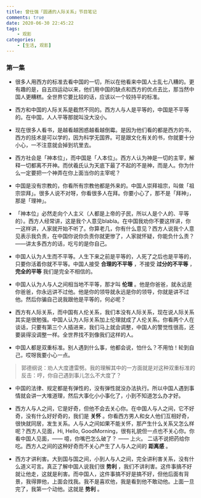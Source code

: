 ```yaml
---
title: 曾仕强「圆通的人际关系」节目笔记
comments: true
date: 2020-06-30 22:45:22
tags:
    - 观影
categories:
    - [生活, 观影]
---
```

### 第一集
+ 很多人用西方的标准去看中国的一切，所以在他看来中国人士乱七八糟的。更有趣的是，自五四运动以来，他们用中国的缺点和西方的优点去比，那当然中国人更糟糕。全世界它要比较的话，应该以一个较持平的标准。

+ 西方和中国的人际关系是截然不同的。西方人与人是平等的，中国是不平等的。在中国，人人平等那就叫没大没小。

+ 现在很多人看书，是越看越困惑越看越倒霉。是因为他们看的都是西方的书，西方的技术是可以学的，因为科学无国界。可是跟文化有关的书，你就要十分小心，一不注意就会掉到坑里去。

+ 西方社会是「神本位」，而中国是「人本位」。西方人认为神是一切的主宰，解释一切都离不开神。而伏羲氏认为天底下最了不起的不是神，而是人。你为什么一定要把一个神弄在你上面当你的主宰呢？

+ 中国是没有宗教的，你看所有宗教他都是外来的。中国人崇拜祖宗，叫做「祖宗崇拜」。很多人说不对呀，你看很多人在拜。你要小心了，那不是「拜神」，那是「理神」。

+ 「神本位」必然走向个人主义（人都是上帝的子民，所以人是个人的、平等的）。西方人经常讲，这是我个人意见blabla。在中国我劝你不要这样讲，你一这样讲，人家就开始不听了。你算老几，你有什么意见？西方人说我个人意见表示我负责，在中国你说你负责你就更惨了，人家就怀疑，你能负什么责？——讲太多西方的话，吃亏的是你自己。

+ 中国人认为人生而不平等。人生下来之前是平等的，人死了之后也是平等的，只要你活着你就不平等。中国人接受 __合理的不平等__ ，不接受 __过分的不平等__ ，__完全的平等__ 我们是完全不相信的。 

+ 中国人认为人与人之间相当地不平等，那才叫 __伦理__ 。他是你爸爸，就永远是你爸爸，你永远讲不过他。他是你的领导就永远是你的领导，你就是讲不过他。然后你骗自己说我跟他是平等的，何必呢？

+ 西方有人际关系，而中国有人伦关系，我们本没有人际关系，现在说人际关系其实是很勉强。中国人认为人际关系加上伦理就成了人伦关系。你看两个人在谈话，只要有第三个人插进来，我们马上就会调整，中国人的警觉性很高，还要装得没调整一样。全世界找不到像我们这样的人。

+ 中国人都是双重标准。别人遇到什么事，他都会说，怕什么？不用怕！轮到自己，哎呀我要小心一点。
> 郭德纲说：劝人大度遭雷劈。我的理解其中的一方面就是对这种双重标准的反击：哼，你自己遇到事儿怎么不大度了？

+ 中国的法律、规定都是有弹性的，没有弹性就没办法执行。所以中国人遇到事情就会讲一大堆道理，然后大事化小小事化了，小到不知道怎么办才好。

+ 西方人与人之间，它是好奇，但他不会去关心你。在中国人与人之间，它不好奇，没有什么好好奇的，我们是 __关怀__ 。你看西方男人和女人他们互相好奇，很快就同居，发生关系。人与人之间如果不能关怀，那产生什么关系又怎么样呢？西方人见面，Hi, Hello, GoodMorning，很有礼貌但一点也不关心你。你看中国人见面，—— 噫，你嘴巴怎么破了？ —— 上火。 二话不说把药给你吃。西方人之间的这种好奇而不关心产生了人与人之间的 __距离感__ 。

+ 西方才讲利害。大到国与国之间，小到人与人之间，完全讲利害关系，没有什么道义可言。真正了解中国人说我们很 __势利__ ，我们不讲利害。这件事搞不好就让他走，这就是利害。而中国人，这件事搞不好是搞不好，但他后面有背景，我得罪他，上面会找我。我不是喜欢他，我是看到他不敢动他。上面一旦完了，我第一个动他。这就是 __势利__ 。
